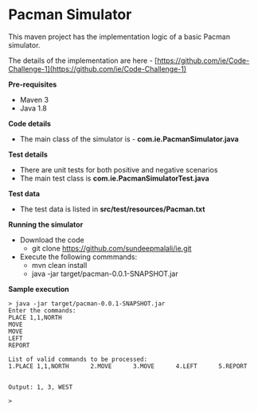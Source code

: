 # Pacman Simulator

This maven project has the implementation logic of a basic Pacman simulator.

The details of the implementation are here - [https://github.com/ie/Code-Challenge-1](https://github.com/ie/Code-Challenge-1)

**Pre-requisites**
- Maven 3
- Java 1.8

**Code details**
- The main class of the simulator is - **com.ie.PacmanSimulator.java**

**Test details**
- There are unit tests for both positive and negative scenarios
- The main test class is **com.ie.PacmanSimulatorTest.java**

**Test data**
- The test data is listed in **src/test/resources/Pacman.txt**

**Running the simulator**
* Download the code
    * git clone https://github.com/sundeepmalali/ie.git
* Execute the following commmands:
    * mvn clean install
    * java -jar target/pacman-0.0.1-SNAPSHOT.jar

**Sample execution**

```
> java -jar target/pacman-0.0.1-SNAPSHOT.jar
Enter the commands:
PLACE 1,1,NORTH
MOVE
MOVE
LEFT
REPORT

List of valid commands to be processed:
1.PLACE 1,1,NORTH      2.MOVE      3.MOVE      4.LEFT      5.REPORT      


Output: 1, 3, WEST

>
```